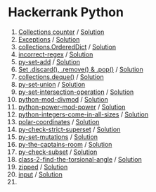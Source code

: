 # Hackerrank Python

1. [Collections counter](https://www.hackerrank.com/challenges/collections-counter/problem?isFullScreen=true) / [Solution](Collections-counter/Solution.py)
2. [Exceptions](https://www.hackerrank.com/challenges/exceptions/problem?isFullScreen=true) / [Solution](Exceptions/Solution.py)
3. [collections.OrderedDict](https://www.hackerrank.com/challenges/py-collections-ordereddict/problem?isFullScreen=true) / [Solution](Collections.OrderedDict/Solution.py)
4. [incorrect-regex](https://www.hackerrank.com/challenges/incorrect-regex/problem?isFullScreen=true) / [Solution](Incorrect-regex/Solution.py)
5. [py-set-add](https://www.hackerrank.com/challenges/py-set-add/problem?isFullScreen=true) / [Solution](Py-set-add/Solution.py)
6. [Set .discard(), .remove() & .pop()](https://www.hackerrank.com/challenges/py-set-discard-remove-pop/problem) / [Solution](Py-set-discard-remove-pop/Solution.py)
7. [collections.deque()](https://www.hackerrank.com/challenges/py-collections-deque/problem?isFullScreen=true) / [Solution](Collections.deque()/Solution.py)
8. [py-set-union](https://www.hackerrank.com/challenges/py-set-union/problem?isFullScreen=true) / [Solution](Py-set-union/Solution.py)
9. [py-set-intersection-operation](https://www.hackerrank.com/challenges/py-set-intersection-operation/problem?isFullScreen=true) / [Solution](Py-set-intersection-operation/Solution.py)
10. [python-mod-divmod](https://www.hackerrank.com/challenges/python-mod-divmod/problem?isFullScreen=true) / [Solution](Python-mod-divmod/Solution.py)
11. [python-power-mod-power](https://www.hackerrank.com/challenges/python-power-mod-power/problem?isFullScreen=true) / [Solution](Python-power-mod-power/Solution.py)
12. [python-integers-come-in-all-sizes](https://www.hackerrank.com/challenges/python-integers-come-in-all-sizes/problem?isFullScreen=true) / [Solution](Python-integers-come-in-all-sizes/Solution.py)
13. [polar-coordinates](https://www.hackerrank.com/challenges/polar-coordinates/problem?isFullScreen=true) / [Solution](Polar-coordinates/Solution.py)
14. [py-check-strict-superset](https://www.hackerrank.com/challenges/py-check-strict-superset/problem?isFullScreen=true) / [Solution](Py-check-strict-superset/Solution.py)
15. [py-set-mutations](https://www.hackerrank.com/challenges/py-set-mutations/problem?isFullScreen=true) / [Solution](Py-set-mutations/Solution.py)
16. [py-the-captains-room](https://www.hackerrank.com/challenges/py-the-captains-room/problem?isFullScreen=true) / [Solution](Py-the-captains-room/Solution.py)
17. [py-check-subset](https://www.hackerrank.com/challenges/py-check-subset/problem?isFullScreen=true) / [Solution](Py-check-subset/Solution.py)
18. [class-2-find-the-torsional-angle](https://www.hackerrank.com/challenges/class-2-find-the-torsional-angle/problem?isFullScreen=true) / [Solution](Class-2-find-the-torsional-angle/Solution.py)
19. [zipped](https://www.hackerrank.com/challenges/zipped/problem?isFullScreen=true) / [Solution](Zipped/Solution.py)
20. [input](https://www.hackerrank.com/challenges/input/problem?isFullScreen=true) / [Solution](Input/Solution.py)
21. 

